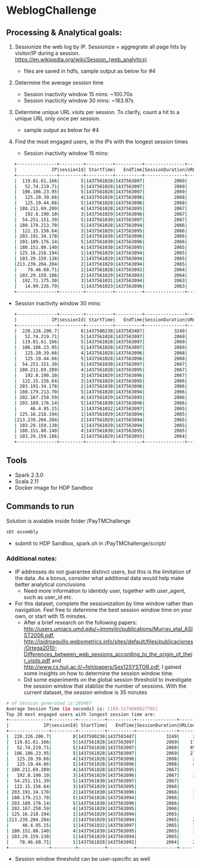 # WeblogChallenge

## Processing & Analytical goals:

1. Sessionize the web log by IP. Sessionize = aggregrate all page hits by visitor/IP during a session.
    https://en.wikipedia.org/wiki/Session_(web_analytics)
   * files are saved in hdfs, sample output as below for #4 

2. Determine the average session time
   * Session inactivity window 15 mins: ~100.70s
   * Session inacticity window 30 mins: ~163.97s

3. Determine unique URL visits per session. To clarify, count a hit to a unique URL only once per session.
   * sample output as below for #4

4. Find the most engaged users, ie the IPs with the longest session times
   * Session inactivity window 15 mins:
```bash
   +---------------+---------+----------+----------+---------------+--------+
   |             IP|sessionId| StartTime|   EndTime|SessionDuration|URLCount|
   +---------------+---------+----------+----------+---------------+--------+
   |  119.81.61.166|        5|1437561028|1437563097|           2069|    1739|
   |   52.74.219.71|        5|1437561028|1437563097|           2069|    9532|
   |  106.186.23.95|        5|1437561028|1437563097|           2069|    2731|
   |   125.20.39.66|        4|1437561028|1437563096|           2068|     239|
   |   125.19.44.66|        5|1437561028|1437563096|           2068|     457|
   | 180.211.69.209|        4|1437561028|1437563095|           2067|      75|
   |   192.8.190.10|        3|1437561029|1437563096|           2067|     111|
   |  54.251.151.39|        5|1437561030|1437563097|           2067|       7|
   | 180.179.213.70|        5|1437561028|1437563094|           2066|     121|
   |  122.15.156.64|        3|1437561029|1437563095|           2066|      61|
   | 203.191.34.178|        2|1437561030|1437563096|           2066|     160|
   | 203.189.176.14|        5|1437561030|1437563096|           2066|      44|
   | 180.151.80.140|        4|1437561030|1437563095|           2065|     122|
   | 125.16.218.194|        1|1437561029|1437563094|           2065|      31|
   | 103.29.159.138|        1|1437561029|1437563094|           2065|       4|
   |213.239.204.204|        2|1437561029|1437563094|           2065|     234|
   |    78.46.60.71|        1|1437561028|1437563092|           2064|     237|
   | 103.29.159.186|        2|1437561029|1437563093|           2064|       2|
   |  192.71.175.30|        3|1437561031|1437563094|           2063|      37|
   |   14.99.226.79|        1|1437561033|1437563096|           2063|      78|
   +---------------+---------+----------+----------+---------------+--------+
```

   * Session inactivity window 30 mins:
```bash
   +---------------+---------+----------+----------+---------------+--------+
   |             IP|sessionId| StartTime|   EndTime|SessionDuration|URLCount|
   +---------------+---------+----------+----------+---------------+--------+
   |  220.226.206.7|        8|1437580238|1437583487|           3249|     245|
   |   52.74.219.71|        5|1437561028|1437563097|           2069|    9532|
   |  119.81.61.166|        5|1437561028|1437563097|           2069|    1739|
   |  106.186.23.95|        5|1437561028|1437563097|           2069|    2731|
   |   125.20.39.66|        4|1437561028|1437563096|           2068|     239|
   |   125.19.44.66|        5|1437561028|1437563096|           2068|     457|
   |  54.251.151.39|        5|1437561030|1437563097|           2067|       7|
   | 180.211.69.209|        4|1437561028|1437563095|           2067|      75|
   |   192.8.190.10|        3|1437561029|1437563096|           2067|     111|
   |  122.15.156.64|        3|1437561029|1437563095|           2066|      61|
   | 203.191.34.178|        2|1437561030|1437563096|           2066|     160|
   | 180.179.213.70|        5|1437561028|1437563094|           2066|     121|
   | 202.167.250.59|        4|1437561029|1437563095|           2066|      16|
   | 203.189.176.14|        5|1437561030|1437563096|           2066|      44|
   |     46.4.95.15|        1|1437561032|1437563097|           2065|     111|
   | 125.16.218.194|        1|1437561029|1437563094|           2065|      31|
   |213.239.204.204|        2|1437561029|1437563094|           2065|     234|
   | 103.29.159.138|        1|1437561029|1437563094|           2065|       4|
   | 180.151.80.140|        4|1437561030|1437563095|           2065|     122|
   | 103.29.159.186|        2|1437561029|1437563093|           2064|       2|
   +---------------+---------+----------+----------+---------------+--------+
```

## Tools
- Spark 2.3.0
- Scala 2.11
- Docker image for HDP Sandbox

## Commands to run
Solution is avalable inside folder /PayTMChallenge 
```bash
sbt assembly
```
* submit to HDP Sandbox, spark.sh in /PayTMChallenge/script/

### Additional notes:
- IP addresses do not guarantee distinct users, but this is the limitation of the data. As a bonus, consider what additional data would help make better analytical conclusions
  * Need more information to identidy user, together with user_agent, such as user_id etc.
- For this dataset, complete the sessionization by time window rather than navigation. Feel free to determine the best session window time on your own, or start with 15 minutes.
  * After a brief research on the following papers: http://users.umiacs.umd.edu/~jimmylin/publications/Murray_etal_ASIST2006.pdf, http://isidroaguillo.webometrics.info/sites/default/files/publicaciones/Ortega2010-Differences_between_web_sessions_according_to_the_origin_of_their_visits.pdf and http://www.cs.huji.ac.il/~feit/papers/Ses12SYSTOR.pdf, I gained some insights on how to determine the session window time.
  * Did some experiments on the global session threshold to investigate the session window that stablize the number of sessions. With the current dataset, the session window is 35 minutes
```bash
# of Session generated is:105467
Average Session Time (in seconds) is: [169.5174888827785]
Top 20 most engaged users with longest session time are:
+---------------+---------+----------+----------+---------------+--------+
|             IP|sessionId| StartTime|   EndTime|SessionDuration|URLCount|
+---------------+---------+----------+----------+---------------+--------+
|  220.226.206.7|        8|1437580238|1437583487|           3249|     245|
|  119.81.61.166|        5|1437561028|1437563097|           2069|    1739|
|   52.74.219.71|        5|1437561028|1437563097|           2069|    9532|
|  106.186.23.95|        5|1437561028|1437563097|           2069|    2731|
|   125.20.39.66|        4|1437561028|1437563096|           2068|     239|
|   125.19.44.66|        5|1437561028|1437563096|           2068|     457|
| 180.211.69.209|        4|1437561028|1437563095|           2067|      75|
|   192.8.190.10|        3|1437561029|1437563096|           2067|     111|
|  54.251.151.39|        5|1437561030|1437563097|           2067|       7|
|  122.15.156.64|        3|1437561029|1437563095|           2066|      61|
| 203.191.34.178|        2|1437561030|1437563096|           2066|     160|
| 180.179.213.70|        5|1437561028|1437563094|           2066|     121|
| 203.189.176.14|        5|1437561030|1437563096|           2066|      44|
| 202.167.250.59|        4|1437561029|1437563095|           2066|      16|
| 125.16.218.194|        1|1437561029|1437563094|           2065|      31|
|213.239.204.204|        2|1437561029|1437563094|           2065|     234|
|     46.4.95.15|        1|1437561032|1437563097|           2065|     111|
| 180.151.80.140|        4|1437561030|1437563095|           2065|     122|
| 103.29.159.138|        1|1437561029|1437563094|           2065|       4|
|    78.46.60.71|        1|1437561028|1437563092|           2064|     237|
+---------------+---------+----------+----------+---------------+--------+
```
  * Session window threshold can be user-specific as well 
